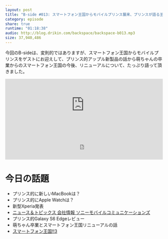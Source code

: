 ```yaml
---
layout: post
title: "B-side #013: スマートフォン王国からモバイルプリンス襲来、プリンスが語る王国の未来"
category: episode
share: true
runtime: "01:18:38"
audio: http://blog.drikin.com/backspace/backspace-b013.mp3
size: 37,940,486
---
```


今回のB-sideは、変則的ではありますが、スマートフォン王国からモバイルプリンスをゲストにお迎えして、プリンス的アップル新製品の話から萌ちゃんの卒業からのスマートフォン王国の今後、リニューアルについて、たっぷり語って頂きました。

<iframe width="100%" height="166" scrolling="no" frameborder="no" src="https://w.soundcloud.com/player/?url=https%3A//api.soundcloud.com/tracks/201646828&amp;color=ff5500&amp;auto_play=false&amp;hide_related=false&amp;show_comments=true&amp;show_user=true&amp;show_reposts=false"></iframe>

<iframe src="http://backspace.fm/subscribes.html" width="100%" height="92" scrolling="no" frameborder="0"></iframe>

# 今日の話題

- プリンス的に新しいMacBookは？
- プリンス的にApple Watchは？
- 新型Xperia発表
- [ニュース＆トピックス  会社情報  ソニーモバイルコミュニケーションズ](http://www.sonymobile.co.jp/company/press/entry/2015/0420_1_xperia_z4.html)
- プリンス的Galaxy S6 Edgeレビュー
- 萌ちゃん卒業とスマートフォン王国リニューアルの話
- [スマートフォン王国!!3](http://smartphoneokoku3.seesaa.net/)
